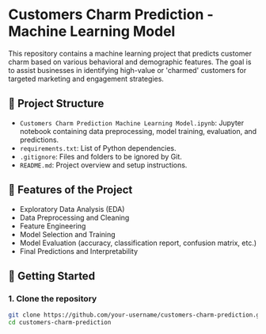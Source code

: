 # Customers Charm Prediction - Machine Learning Model

This repository contains a machine learning project that predicts customer charm based on various behavioral and demographic features. The goal is to assist businesses in identifying high-value or 'charmed' customers for targeted marketing and engagement strategies.

## 📂 Project Structure

- `Customers Charm Prediction Machine Learning Model.ipynb`: Jupyter notebook containing data preprocessing, model training, evaluation, and predictions.
- `requirements.txt`: List of Python dependencies.
- `.gitignore`: Files and folders to be ignored by Git.
- `README.md`: Project overview and setup instructions.

## 🧠 Features of the Project

- Exploratory Data Analysis (EDA)
- Data Preprocessing and Cleaning
- Feature Engineering
- Model Selection and Training
- Model Evaluation (accuracy, classification report, confusion matrix, etc.)
- Final Predictions and Interpretability

## 🚀 Getting Started

### 1. Clone the repository

```bash
git clone https://github.com/your-username/customers-charm-prediction.git
cd customers-charm-prediction
